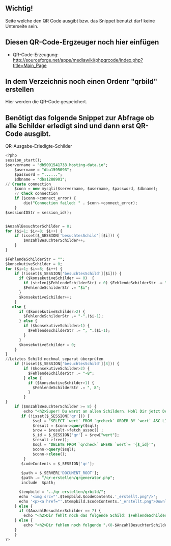 ## Wichtig!
Seite welche den QR Code ausgibt bzw. das Snippet benutzt darf keine Unterseite sein.

## Diesen QR-Code-Ergzeuger noch hier einfügen
- QR-Code-Erzeugung: http://sourceforge.net/apps/mediawiki/phpqrcode/index.php?title=Main_Page

## In dem Verzeichnis noch einen Ordenr "qrbild" erstellen
Hier werden die QR-Code gespeichert.

## Benötigt das folgende Snippet zur Abfrage ob alle Schilder erledigt sind und dann erst QR-Code ausgibt.
QR-Ausgabe-Erledigte-Schilder
```SQL
<?php
session_start();
$servername = "db5001541733.hosting-data.io";
    $username = "dbu1595093";
    $password = "......";
    $dbname = "dbs1288901";
// Create connection
    $conn = new mysqli($servername, $username, $password, $dbname);
    // Check connection
    if ($conn->connect_error) {
        die("Connection failed: " . $conn->connect_error);
    } 
$sessionIDStr = session_id();


$AnzahlBesuchterSchilder = 0;
for ($i=1; $i<=8; $i++) {
    if (isset($_SESSION['besuchtesSchild'][$i])) {
        $AnzahlBesuchterSchilder++;
    }
}

$FehlendeSchilderStr = "";
$konsekutiveSchilder = 0;
for ($i=1; $i<=8; $i++) {
    if (!isset($_SESSION['besuchtesSchild'][$i])) {
      if ($konsekutiveSchilder == 0)  { 
        if (strlen($FehlendeSchilderStr) > 0) $FehlendeSchilderStr .= ", ";
        $FehlendeSchilderStr .= "$i";
      }
      $konsekutiveSchilder++;
    }
   else {
      if ($konsekutiveSchilder>2) {
        $FehlendeSchilderStr .= "-".($i-1);
      } else {
        if ($konsekutiveSchilder>1) {
          $FehlendeSchilderStr .= ", ".($i-1);
        }
      }
      $konsekutiveSchilder = 0;
    }
}
//Letztes Schild nochmal separat überprüfen
    if (!isset($_SESSION['besuchtesSchild'][8])) {
        if ($konsekutiveSchilder>2) {
          $FehlendeSchilderStr .= "-8";
        } else {
          if ($konsekutiveSchilder>1) {
            $FehlendeSchilderStr .= ", 8";
          }
        }
}
    if ($AnzahlBesuchterSchilder >= 8) { 
        echo "<h2>Super! Du warst an allen Schildern. Hohl Dir jetzt Deine Belohnung an der Turnhalle ab.</h2>";
       if (!isset($_SESSION['qr'])) {
		 	$sql = "SELECT `wert` FROM `qrcheck` ORDER BY `wert` ASC LIMIT 1";
			$result = $conn->query($sql);
     		$row = $result->fetch_assoc() ;
      		$_id = $_SESSION['qr'] = $row["wert"];	
    		$result->free();
			$sql = "DELETE FROM `qrcheck` WHERE `wert`= '{$_id}'";
			$conn->query($sql);
			$conn->close();
        }
       $codeContents = $_SESSION['qr'];
 
       $path = $_SERVER['DOCUMENT_ROOT'];
       $path .= "/qr-erstellen/qrgenerator.php";
       include  $path;

      $tempbild = "../qr-erstellen/qrbild/";
      echo '<img src="'.$tempbild.$codeContents.'_erstellt.png"/>';
      echo '<p><a href="'.$tempbild.$codeContents.'_erstellt.png">Download</a></p>';
    } else {
      if ($AnzahlBesuchterSchilder == 7) {
        echo "<h2>Dir fehlt noch das folgende Schild: $FehlendeSchilderStr\n</h2>";
    } else {
        echo "<h2>Dir fehlen noch folgende ".(8-$AnzahlBesuchterSchilder)." Schilder für eine Belohnung: $FehlendeSchilderStr \n</h2>";
    }
	}
?>
```
